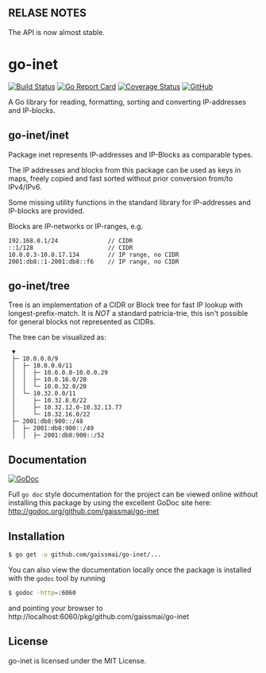 ## RELASE NOTES

The API is now almost stable.

# go-inet
[![Build Status](https://img.shields.io/travis/gaissmai/go-inet.svg)](https://travis-ci.org/gaissmai/go-inet)
[![Go Report Card](https://goreportcard.com/badge/github.com/gaissmai/go-inet)](https://goreportcard.com/report/github.com/gaissmai/go-inet)
[![Coverage Status](https://coveralls.io/repos/github/gaissmai/go-inet/badge.svg)](https://coveralls.io/github/gaissmai/go-inet)
[![GitHub](https://img.shields.io/github/license/gaissmai/go-inet)](https://github.com/gaissmai/go-inet/blob/master/LICENSE)

A Go library for reading, formatting, sorting and converting IP-addresses and IP-blocks.

## go-inet/inet

Package inet represents IP-addresses and IP-Blocks as comparable types.

The IP addresses and blocks from this package can be used as keys in maps, freely copied and fast sorted
without prior conversion from/to IPv4/IPv6.

Some missing utility functions in the standard library for IP-addresses and IP-blocks are provided.

Blocks are IP-networks or IP-ranges, e.g.

    192.168.0.1/24              // CIDR
    ::1/128                     // CIDR
    10.0.0.3-10.0.17.134        // IP range, no CIDR
    2001:db8::1-2001:db8::f6    // IP range, no CIDR

## go-inet/tree

Tree is an implementation of a CIDR or Block tree for fast IP lookup with longest-prefix-match.
It is *NOT* a standard patricia-trie, this isn't possible for general blocks not represented as CIDRs.

The tree can be visualized as:

```
 ▼
 ├─ 10.0.0.0/9
 │  ├─ 10.0.0.0/11
 │  │  ├─ 10.0.0.0-10.0.0.29
 │  │  ├─ 10.0.16.0/20
 │  │  └─ 10.0.32.0/20
 │  └─ 10.32.0.0/11
 │     ├─ 10.32.8.0/22
 │     ├─ 10.32.12.0-10.32.13.77
 │     └─ 10.32.16.0/22
 ├─ 2001:db8:900::/48
 │  ├─ 2001:db8:900::/49
 │  │  ├─ 2001:db8:900::/52
```

## Documentation

[![GoDoc](https://godoc.org/github.com/gaissmai/go-inet?status.svg)](https://godoc.org/github.com/gaissmai/go-inet)

Full `go doc` style documentation for the project can be viewed online without
installing this package by using the excellent GoDoc site here:
http://godoc.org/github.com/gaissmai/go-inet


## Installation

```bash
$ go get -u github.com/gaissmai/go-inet/...
```
You can also view the documentation locally once the package is installed with
the `godoc` tool by running

```bash
$ godoc -http=:6060
```
and pointing your browser to
http://localhost:6060/pkg/github.com/gaissmai/go-inet

## License

go-inet is licensed under the MIT License.

